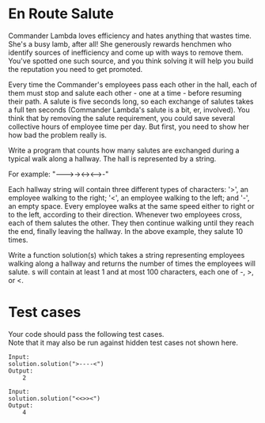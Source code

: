 En Route Salute
===============

Commander Lambda loves efficiency and hates anything that wastes time. She's a busy lamb, after all! She generously rewards henchmen 
who identify sources of inefficiency and come up with ways to remove them. You've spotted one such source, and you think solving it will 
help you build the reputation you need to get promoted.

Every time the Commander's employees pass each other in the hall, each of them must stop and salute each other - one at a time - before 
resuming their path. A salute is five seconds long, so each exchange of salutes takes a full ten seconds (Commander Lambda's salute is a 
bit, er, involved). You think that by removing the salute requirement, you could save several collective hours of employee time per day. But first, you need to show her how bad the problem really is.

Write a program that counts how many salutes are exchanged during a typical walk along a hallway. The hall is represented by a string. 

For example:
"--->-><-><-->-"

Each hallway string will contain three different types of characters: '>', an employee walking to the right; '<', an employee walking 
to the left; and '-', an empty space. Every employee walks at the same speed either to right or to the left, according to their 
direction. Whenever two employees cross, each of them salutes the other. They then continue walking until they reach the end, finally 
leaving the hallway. In the above example, they salute 10 times.

Write a function solution(s) which takes a string representing employees walking along a hallway and returns the number of times the 
employees will salute. s will contain at least 1 and at most 100 characters, each one of -, >, or <.

Test cases
==========
Your code should pass the following test cases.<br />
Note that it may also be run against hidden test cases not shown here.

``` Python3
Input:
solution.solution(">----<")
Output:
    2

Input:
solution.solution("<<>><")
Output:
    4
 ```
